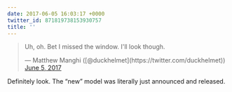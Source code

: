 ```yaml
---
date: 2017-06-05 16:03:17 +0000
twitter_id: 871819738153930757
title: ''
---
```


<blockquote class="twitter-tweet"><p lang="en" dir="ltr">Uh, oh. Bet I missed the window. I&#39;ll look though.</p>&mdash; Matthew Manghi ([@duckhelmet](https://twitter.com/duckhelmet)) <a href="https://twitter.com/duckhelmet/status/871819056126599168?ref_src=twsrc%5Etfw">June 5, 2017</a></blockquote>
<script async src="https://platform.twitter.com/widgets.js" charset="utf-8"></script>

Definitely look. The “new” model was literally just announced and released.
